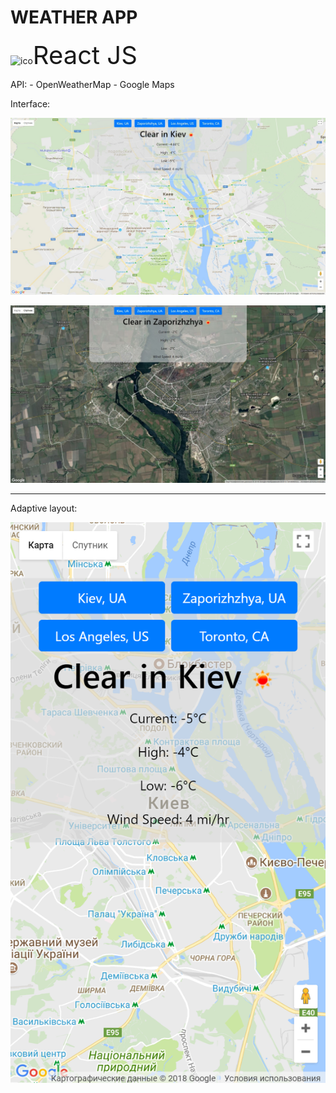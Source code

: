 <h1>WEATHER APP</h1>

<img src="public/favicon.ico" width="40px" height="40px" alt="ico"><span style="font-size: 40px;">React JS</span>

API:  - OpenWeatherMap
      - Google Maps

Interface:
<p>
	<img src="Screenshots/Intefrace1.jpg" alt="1">
</p>

<p>
	<img src="Screenshots/Interface2.jpg" alt="2">
</p>

<hr>

Adaptive layout:
<p>
	<img src="Screenshots/Mobile.png" alt="">
</p>

